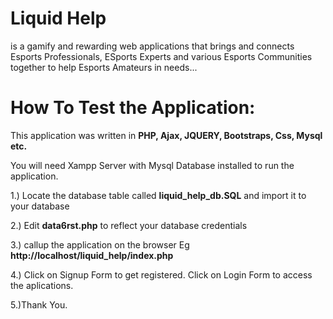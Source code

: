 # Liquid Help
is a gamify and rewarding web applications that brings and connects Esports Professionals, ESports Experts and various Esports Communities together to help Esports Amateurs in needs...


# How To Test the Application:
This application was written in **PHP, Ajax, JQUERY, Bootstraps, Css, Mysql etc.**

 You will need Xampp Server with Mysql Database installed to run the application.

1.) Locate the database table called **liquid_help_db.SQL** and import it to your database

2.) Edit **data6rst.php** to reflect your database credentials

3.) callup the application on the browser Eg **http://localhost/liquid_help/index.php**

4.) Click on Signup Form to get registered. Click on Login Form to access the aplications.

5.)Thank You.
